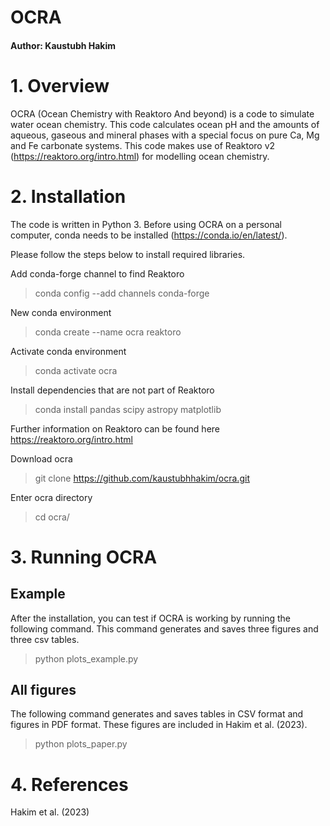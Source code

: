 # OCRA #
#### Author: Kaustubh Hakim ####

# 1. Overview #

OCRA (Ocean Chemistry with Reaktoro And beyond) is a code to simulate water ocean chemistry. This code calculates ocean pH and the amounts of aqueous, gaseous and mineral phases with a special focus on pure Ca, Mg and Fe carbonate systems. This code makes use of Reaktoro v2 (https://reaktoro.org/intro.html) for modelling ocean chemistry.

# 2. Installation #

The code is written in Python 3. Before using OCRA on a personal computer, conda needs to be installed (https://conda.io/en/latest/).

Please follow the steps below to install required libraries. 

Add conda-forge channel to find Reaktoro

> conda config --add channels conda-forge

New conda environment

> conda create --name ocra reaktoro

Activate conda environment

> conda activate ocra

Install dependencies that are not part of Reaktoro

> conda install pandas scipy astropy matplotlib

Further information on Reaktoro can be found here https://reaktoro.org/intro.html

Download ocra

> git clone https://github.com/kaustubhhakim/ocra.git

Enter ocra directory

> cd ocra/

# 3. Running OCRA #

## Example ##

After the installation, you can test if OCRA is working by running the following command. This command generates and saves three figures and three csv tables.

> python plots_example.py

## All figures ##

The following command generates and saves tables in CSV format and figures in PDF format. These figures are included in Hakim et al. (2023).

> python plots_paper.py

# 4. References #

Hakim et al. (2023)
